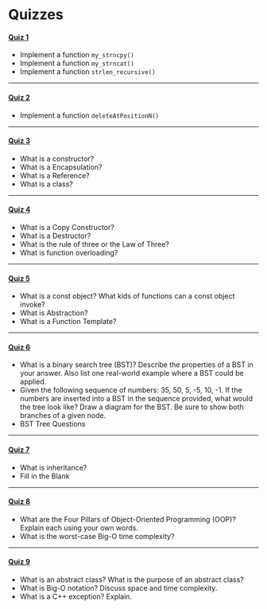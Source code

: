# Quizzes

#### [**Quiz 1**](https://github.com/MarkShinozaki/CPTS122-DataStructures/tree/Quizzes/Quiz%201)
  - Implement a function `my_strncpy()`
  - Implement a function `my_strncat()`
  - Implement a function `strlen_recursive()`

---

#### [**Quiz 2**](https://github.com/MarkShinozaki/CPTS122-DataStructures/tree/Quizzes/Quiz%202)
  - Implement a function `deleteAtPositionN()`

---

#### [**Quiz 3**](https://github.com/MarkShinozaki/CPTS122-DataStructures/tree/Quizzes/Quiz%203)
  - What is a constructor?
  - What is a Encapsulation?
  - What is a Reference?
  - What is a class? 

---

#### [**Quiz 4**](https://github.com/MarkShinozaki/CPTS122-DataStructures/tree/Quizzes/Quiz%204)
  - What is a Copy Constructor?
  - What is a Destructor?
  - What is the rule of three or the Law of Three?
  - What is function overloading?
    
---

#### [**Quiz 5**](https://github.com/MarkShinozaki/CPTS122-DataStructures/tree/Quizzes/Quiz%205)
  - What is a const object? What kids of functions can a const object invoke?
  - What is Abstraction?
  - What is a Function Template?

---

#### [**Quiz 6**](https://github.com/MarkShinozaki/CPTS122-DataStructures/tree/Quizzes/Quiz%206)
  - What is a binary search tree (BST)? Describe the properties of a BST in your answer. Also list one real-world example where a BST could be applied.
  - Given the following sequence of numbers: 35, 50, 5, -5, 10, -1. If the numbers are inserted into a BST in the sequence provided, what would the tree look like? Draw a diagram for the BST. Be sure to show both branches of a given node.
  - BST Tree Questions

---
    
#### [**Quiz 7**](https://github.com/MarkShinozaki/CPTS122-DataStructures/tree/Quizzes/Quiz%207)
  - What is inheritance?
  - Fill in the Blank

---

#### [**Quiz 8**](https://github.com/MarkShinozaki/CPTS122-DataStructures/tree/Quizzes/Quiz%208)
  - What are the Four Pillars of Object-Oriented Programming (OOP)? Explain each using your own words.
  - What is the worst-case Big-O time complexity?

---

#### [**Quiz 9**](https://github.com/MarkShinozaki/CPTS122-DataStructures/tree/Quizzes/Quiz%209)
  - What is an abstract class? What is the purpose of an abstract class?
  - What is Big-O notation? Discuss space and time complexity.
  - What is a C++ exception? Explain.

